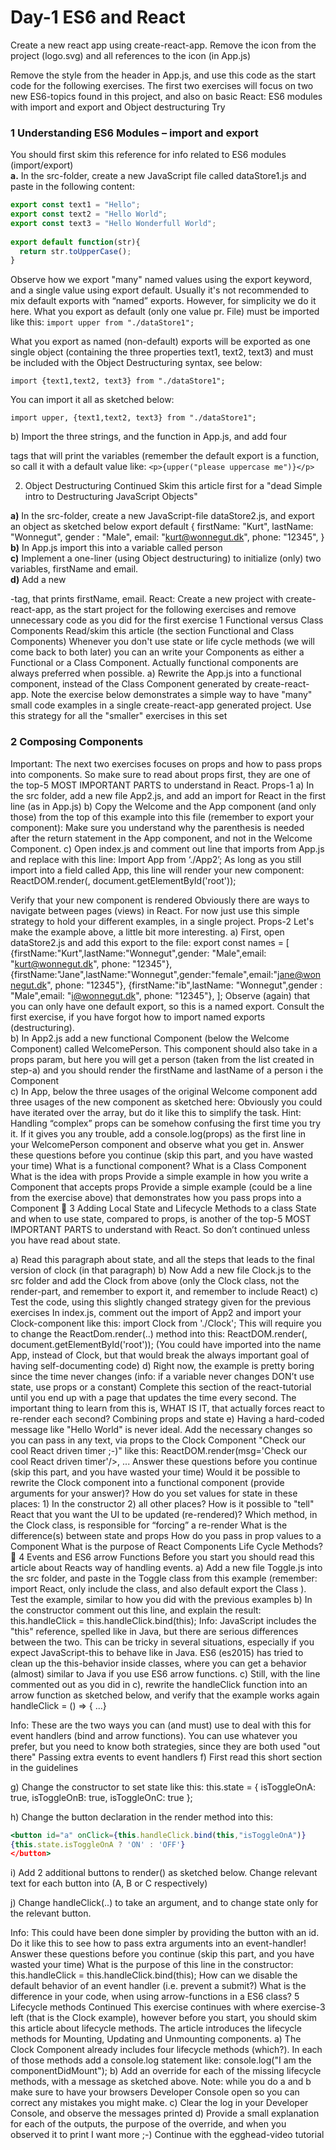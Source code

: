 # Day-1 ES6 and React
Create a new react app using create-react-app.
Remove the icon from the project (logo.svg) and all references to the icon (in App.js)

Remove the style from the header in App.js, and use this code as the start code for the following exercises.
The first two exercises will focus on two new ES6-topics found in this project, and also on basic React:
ES6 modules with import and export and
Object destructuring
Try
### 1 Understanding ES6 Modules – import and export
You should first skim this reference for info related to ES6 modules (import/export)  
**a.** In the src-folder, create a new JavaScript file called dataStore1.js and paste in the following content:
```js
export const text1 = "Hello";
export const text2 = "Hello World";
export const text3 = "Hello Wonderfull World";
 
export default function(str){
  return str.toUpperCase();
}
```
Observe how we export "many" named values using the export keyword, and a single value using export default. Usually it's not recommended to mix default exports with “named” exports. However, for simplicity we do it here.
What you export as default (only one value pr. File) must be imported like this:
`import upper from "./dataStore1";`
 
What you export as named (non-default) exports will be exported as one single object (containing the three properties text1, text2, text3) and must be included with the Object Destructuring syntax, see below:
 
`import {text1,text2, text3} from "./dataStore1";`
 
You can import it all as sketched below:
 
`import upper, {text1,text2, text3} from "./dataStore1";`
 
b) Import the three strings, and the function in App.js, and add four <p> tags that will print the variables (remember the default export is a function, so call it with a default value like:
 `<p>{upper("please uppercase me")}</p>`

2. Object Destructuring Continued
Skim this article first for a "dead Simple intro to Destructuring JavaScript Objects"

**a)** In the src-folder, create a new JavaScript-file dataStore2.js, and export an object as sketched below
export default {
  firstName: "Kurt",
  lastName: "Wonnegut",
  gender : "Male",
  email: "kurt@wonnegut.dk",
  phone: "12345",
}  
**b)** In App.js import this into a variable called person  
**c)** Implement a one-liner (using Object destructuring) to initialize (only) two variables, firstName and email.  
**d)** Add a new <p>-tag, that prints firstName, email.
React:
Create a new project with create-react-app, as the start project for the following exercises and remove unnecessary code as you did for the first exercise
1 Functional versus Class Components
Read/skim this article (the section Functional and Class Components)
Whenever you don't use state or life cycle methods (we will come back to both later) you can an write your Components as either a Functional or a Class Component. Actually functional components are always preferred when possible.
a) Rewrite the App.js into a functional component, instead of the Class Component generated by create-react-app.
Note the exercise below demonstrates a simple way to have "many" small code examples in a single create-react-app generated project. Use this strategy for all the "smaller" exercises in this set
### 2 Composing Components
Important: The next two exercises focuses on props and how to pass props into  components. So make sure to read about props first, they are one of the top-5 MOST IMPORTANT PARTS to understand in React.
Props-1
a) In the src folder, add a new file App2.js, and add an import for React in the first line (as in App.js) 
b) Copy the Welcome and the App component (and only those) from the top of  this example into this file (remember to export your component):
Make sure you understand why the parenthesis is needed after the return statement in the App component, and not in the Welcome Component.
c) Open index.js and comment out line that imports from App.js and replace with this line:
Import App from ‘./App2’;
As long as you still import into a field called App, this line will render your new component:
ReactDOM.render(<App />, document.getElementById('root'));
 
Verify that your new component is rendered
Obviously there are ways to navigate between pages (views) in React. For now just use this simple strategy to hold your different examples, in a single project.
Props-2
Let's make the example above, a little bit more interesting.
a) First, open dataStore2.js and add this export to the file:
export const names = [
{firstName:"Kurt",lastName:"Wonnegut",gender: "Male",email: "kurt@wonnegut.dk", phone: "12345"},
{firstName:"Jane",lastName:"Wonnegut",gender:"female",email:"jane@wonnegut.dk", phone: "12345"},
{firstName:"ib",lastName: "Wonnegut",gender : "Male",email: "i@wonnegut.dk", phone: "12345"},
];
Observe (again) that you can only have one default export, so this is a named export. Consult the first exercise, if you have forgot how to import named exports (destructuring).  
b) In App2.js add a new functional Component (below the Welcome Component) called WelcomePerson.
This component should also take in a props param, but here you will get a person (taken from the list created in step-a) and you should render the firstName and lastName of a person i the Component  
c) In App, below the three usages of the original Welcome component add three usages of the new component as sketched here: <WelcomePerson person={names[0]}  />
Obviously you could have iterated over the array, but do it like this to simplify the task. 
Hint: Handling “complex” props can be somehow confusing the first time you try it. If it gives you any trouble, add a console.log(props) as the first line in your WelcomePerson component and observe what you get in.
Answer these questions before you continue (skip this part, and you have wasted your time)
What is a functional component?
What is a Class Component 
What is the idea with props
Provide a simple example in how you write a Component that accepts props
Provide a simple example (could be a line from the exercise above) that demonstrates how you pass props into a Component

 3 Adding Local State and Lifecycle Methods to a class
State and when to use state, compared to props, is another of the top-5 MOST IMPORTANT PARTS to understand with  React. So don’t continued unless you have read about state.

a) Read this paragraph about state, and all the steps that leads to the final version of clock (in that paragraph) 
b) Now Add a new file Clock.js to the src folder and add the Clock from above (only the Clock class, not the render-part, and remember to export it, and remember to include React)
c) Test the code, using this slightly changed  strategy given for  the previous exercises
In index.js, comment out the import of App2 and import your Clock-component like this: 
import Clock from './Clock';
This will require you to change the ReactDom.render(..) method into this:
ReactDOM.render(<Clock/>, document.getElementById('root'));
(You could have imported into the name App, instead of Clock, but that would break the always important goal of having self-documenting code)
d) Right now, the example is pretty boring since the time never changes (info: if a variable never changes DON’t use state, use props or a constant)
Complete this section of the react-tutorial until you end up with a page that updates the time every second.
The important thing to learn from this is, WHAT IS IT, that actually forces react to re-render each second?
Combining props and state
e) Having a hard-coded message like  "Hello World" is never ideal. Add the necessary changes so you can pass in any text, via props to the Clock Component   "Check our cool React driven timer ;-)" like this:
ReactDOM.render(msg='Check our cool React driven timer'/>, ...
Answer these questions before you continue (skip this part, and you have wasted your time)
Would it be possible to rewrite the Clock component into a functional component (provide arguments for your answer)?
How do you set values for state in these places: 1) In the constructor 2) all other places?
How is it possible to "tell" React that you want the UI to be updated (re-rendered)?
Which method, in the Clock class, is responsible for “forcing” a re-render
What is the difference(s) between state and props
How do you pass in prop values to a Component
What is the purpose of React Components Life Cycle Methods?

4 Events and ES6 arrow Functions
Before you start you should read this article about Reacts way of handling events.
a) Add a new file Toggle.js into the src folder, and paste in the Toggle class from this example (remember: import React,  only include the class, and also default export the Class ).  Test the example, similar to how you did with the previous examples
b) In the constructor comment out this line, and explain the result: 
this.handleClick = this.handleClick.bind(this);
Info: JavaScript includes the "this" reference, spelled like in Java, but there are serious differences between the two. This can be tricky in several situations, especially if you expect JavaScript-this to behave like in Java. ES6 (es2015) has tried to clean up the this-behavior inside classes, where you can get a behavior (almost) similar to Java if you use ES6 arrow functions.
c) Still, with the line commented out as you did in c), rewrite the handleClick function into an arrow function as sketched below, and verify that the example works again
handleClick = () => { ...}
 
Info: These are the two ways you can (and must) use to deal with this for event handlers (bind and arrow functions). You can use whatever you prefer, but you need to know both strategies, since they are both used "out there"
Passing extra events to event handlers
f) First read this short section in the guidelines

g) Change the constructor to set state like this:
this.state = { isToggleOnA: true, isToggleOnB: true,  isToggleOnC: true };

h) Change the button declaration in the render method into this:
```jsx
<button id="a" onClick={this.handleClick.bind(this,"isToggleOnA")}
{this.state.isToggleOnA ? 'ON' : 'OFF'}
</button>
```

i) Add 2 additional buttons to render() as sketched below. Change relevant text for each button into (A, B or C respectively)

j) Change handleClick(..) to take an argument, and to change state only for the relevant button.

Info: This could have been done simpler by providing the button with an id. Do it like this to see how to pass extra arguments into an event-handler!
Answer these questions before you continue (skip this part, and you have wasted your time)
What is the purpose of this line in the constructor: 
this.handleClick = this.handleClick.bind(this);
How can we disable the default behavior of an event handler (i.e. prevent a submit?)
What is the difference in your code, when using arrow-functions in a ES6 class?
5      Lifecycle methods Continued
This exercise continues with where exercise-3 left (that is the Clock example), however before you start, you should skim this article about lifecycle methods.
The article introduces the lifecycle methods for Mounting, Updating and Unmounting components.
a) The Clock Component already includes four lifecycle methods (which?). In each of those methods add a console.log statement like: console.log("I am the componentDidMount");
b)       Add an override for each of the missing lifecycle methods, with a message as sketched above.
Note: while you do a and b make sure to have your browsers Developer Console open so you can correct any mistakes you might make.
c) Clear the log in your Developer Console, and observe the messages printed
d) Provide a small explanation for each of the outputs, the purpose of the override, and when you observed it to print
I want more ;-)
Continue with the egghead-video tutorial 
